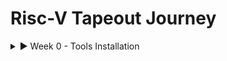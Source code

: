 # Risc-V Tapeout Journey

<details>
  <summary>► Week 0 - Tools Installation</summary>
  
  ### Icarus Verilog (iverilog) Installation
  
  Icarus Verilog is an open-source Verilog compiler and simulator. It was installed on the system using the `apt` package manager.
  
  **Command Used:**
  ```bash
  sudo apt-get install iverilog
Of course. To add the screenshot to your Icarus Verilog section, you first upload the image to your repository, then add a special line of code to your `README.md` file to display it.

Here is the complete guide and the final code you need to paste.

-----

### \#\# Step 1: Upload Your Screenshot File

Make sure the screenshot image is uploaded to your repository.

1.  Go to your main repository page.
2.  Click **Add file** and select **Upload files**.
3.  Choose your screenshot file and click **Commit changes**.

-----

### \#\# Step 2: Add the Image Code to Your `README.md`

Now, you will replace the code in your `README.md` with an updated version that includes the line to display the image.

#### Complete Code for Your `README.md`

This is the final, correct code. It's the same as before, but with the **Installation Screenshot** section added under the `iverilog` part.

````markdown
# Risc-V Tapeout Journey

<details>
  <summary>► Day 0 - Tools Installation</summary>
  
  ### Icarus Verilog (iverilog) Installation
  
  Icarus Verilog is an open-source Verilog compiler and simulator. It was installed on the system using the `apt` package manager.
  
  **Command Used:**
  ```bash
  sudo apt-get install iverilog
````

**Installation Screenshot:**

\</details\>

\<details\>
\<summary\>► Day 1 - Awaiting Content\</summary\>

\</details\>

```

-----

### \#\# What to Do Now ✅

1.  Go to your `README.md` file on GitHub.
2.  Click the **pencil icon (✏️)** to edit it.
3.  **Delete everything** you currently have in the editor.
4.  **Copy** the entire code block from the "Complete Code" section above and **paste** it into the empty editor.
5.  Click the green **"Commit changes"** button.

Your report will now correctly show the screenshot right where you want it.
```
